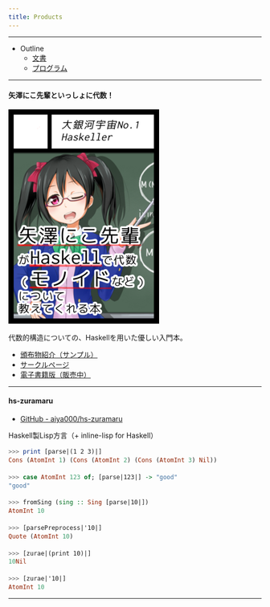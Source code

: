 ```yaml
---
title: Products
---
```


- - -

- Outline
    - [文書](#texts)
    - [プログラム](#programs)

- - -

<a name="#texts"></a>

#### 矢澤にこ先輩といっしょに代数！

[![サークルカット](/images/posts/2018-09-12-techbookfest5/circle-cut.png)](https://techbookfest.org/event/tbf05/circle/43260001)

代数的構造についての、Haskellを用いた優しい入門本。

- [頒布物紹介（サンプル）](/posts/2018-09-12-techbookfest5.html)
- [サークルページ](https://techbookfest.org/event/tbf05/circle/43260001)
- [電子書籍版（販売中）](https://aiya000.booth.pm/items/1040121)

- - -

#### hs-zuramaru

- [GitHub - aiya000/hs-zuramaru](https://github.com/aiya000/hs-zuramaru)

Haskell製Lisp方言（+ inline-lisp for Haskell）

```haskell
>>> print [parse|(1 2 3)|]
Cons (AtomInt 1) (Cons (AtomInt 2) (Cons (AtomInt 3) Nil))

>>> case AtomInt 123 of; [parse|123|] -> "good"
"good"

>>> fromSing (sing :: Sing [parse|10|])
AtomInt 10

>>> [parsePreprocess|'10|]
Quote (AtomInt 10)

>>> [zurae|(print 10)|]
10Nil

>>> [zurae|'10|]
AtomInt 10
```

- - -
